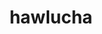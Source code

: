 ---
id: 701
title: hawlucha
types: [fighting,flying]
image: https://raw.githubusercontent.com/PokeAPI/sprites/master/sprites/pokemon/701.png
---